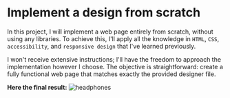 # Implement a design from scratch

In this project, I will implement a web page entirely from scratch, without using any libraries. To achieve this, I'll apply all the knowledge in `HTML`, `CSS`, `accessibility`, and `responsive design` that I've learned previously.

I won't receive extensive instructions; I'll have the freedom to approach the implementation however I choose. The objective is straightforward: create a fully functional web page that matches exactly the provided designer file.

**Here the final result:**
![headphones](https://github.com/user-attachments/assets/9b8f133a-c0aa-4d81-8270-f8e0a8b900f7)
